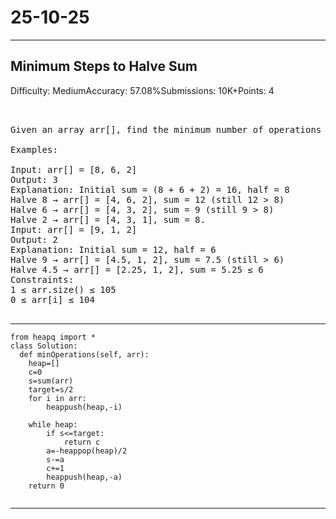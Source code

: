 # 25-10-25
---
## Minimum Steps to Halve Sum
Difficulty: MediumAccuracy: 57.08%Submissions: 10K+Points: 4

<pre>


Given an array arr[], find the minimum number of operations required to make the sum of its elements less than or equal to half of the original sum. In one operation, you may replace any element with half of its value (with floating-point precision).

Examples:

Input: arr[] = [8, 6, 2]
Output: 3
Explanation: Initial sum = (8 + 6 + 2) = 16, half = 8
Halve 8 → arr[] = [4, 6, 2], sum = 12 (still 12 > 8)
Halve 6 → arr[] = [4, 3, 2], sum = 9 (still 9 > 8)
Halve 2 → arr[] = [4, 3, 1], sum = 8. 
Input: arr[] = [9, 1, 2]
Output: 2
Explanation: Initial sum = 12, half = 6
Halve 9 → arr[] = [4.5, 1, 2], sum = 7.5 (still > 6)
Halve 4.5 → arr[] = [2.25, 1, 2], sum = 5.25 ≤ 6
Constraints:
1 ≤ arr.size() ≤ 105
0 ≤ arr[i] ≤ 104
    
</pre>

---
```
from heapq import *
class Solution:
  def minOperations(self, arr):
    heap=[]
    c=0
    s=sum(arr)
    target=s/2
    for i in arr:
        heappush(heap,-i)
    
    while heap:
        if s<=target:
            return c
        a=-heappop(heap)/2
        s-=a
        c+=1
        heappush(heap,-a)
    return 0
        
```
---
